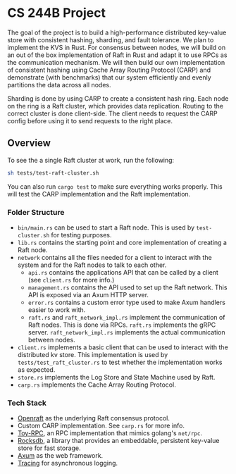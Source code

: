 # CS 244B Project

The goal of the project is to build a high-performance distributed key-value store with consistent hashing, sharding, and fault tolerance. We plan to implement the KVS in Rust. For consensus between nodes, we will build on an out of the box implementation of Raft in Rust and adapt it to use RPCs as the communication mechanism. We will then build our own implementation of consistent hashing using Cache Array Routing Protocol (CARP) and demonstrate (with benchmarks) that our system efficiently and evenly partitions the data across all nodes.

Sharding is done by using CARP to create a consistent hash ring. Each node on the ring is a Raft cluster, which provides data replication. Routing to the correct cluster is done client-side. The client needs to request the CARP config before using it to send requests to the right place.

## Overview

To see the a single Raft cluster at work, run the following:

```bash
sh tests/test-raft-cluster.sh
```

You can also run `cargo test` to make sure everything works properly. This will test the CARP implementation and the Raft implementation.

### Folder Structure

- `bin/main.rs` can be used to start a Raft node. This is used by `test-cluster.sh` for testing purposes.
- `lib.rs` contains the starting point and core implementation of creating a Raft node.
- `network` contains all the files needed for a client to interact with the system and for the Raft nodes to talk to each other.
    - `api.rs` contains the applications API that can be called by a client (see `client.rs` for more info.)
    - `management.rs` contains the API used to set up the Raft network. This API is exposed via an Axum HTTP server.
    - `error.rs` contains a custom error type used to make Axum handlers easier to work with.
    - `raft.rs` and `raft_network_impl.rs` implement the communication of Raft nodes. This is done via RPCs. `raft.rs` implements the gRPC server. `raft_network_impl.rs` implements the actual communication between nodes.
- `client.rs` implements a basic client that can be used to interact with the distributed kv store. This implementation is used by `tests/test_raft_cluster.rs` to test whether the implementation works as expected.
- `store.rs` implements the Log Store and State Machine used by Raft.
- `carp.rs` implements the Cache Array Routing Protocol.

### Tech Stack

- [Openraft](https://github.com/datafuselabs/openraft) as the underlying Raft consensus protocol.
- Custom CARP implementation. See `carp.rs` for more info.
- [Toy-RPC](https://github.com/minghuaw/toy-rpc), an RPC implementation that mimics golang's `net/rpc`.
- [Rocksdb](https://crates.io/crates/rocksdb), a library that provides an embeddable, persistent key-value store for fast storage.
- [Axum](https://github.com/tokio-rs/axum) as the web framework.
- [Tracing](https://docs.rs/tracing/latest/tracing/) for asynchronous logging.

